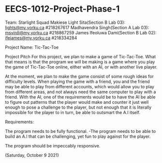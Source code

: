 # EECS-1012-Project-Phase-1

Team: Starlight Squad
Makiese Light Sita(Section B Lab 03): lights@my.yorku.ca #218267617
Madhavendra Singh(Section A Lab 03):  msvirdi@my.yorku.ca #218867259
James Ifeoluwa Dami(Section B Lab 02): ifejames@my.yorku.ca   #218334284

Project Name: Tic-Tac-Toe


Project Pitch
For this project, we plan to make a game of Tic-Tac-Toe. What that means is that the program we will be making is a game where you play the game of Tic-Tac-Toe online, either with an AI, or with another live player.

At the moment, we plan to make the game consist of some rough ideas for difficulty levels. When playing the game with a friend, you and the friend may be able to play from different accounts, which would allow you to play from different areas, and not always need the same computer to play with a friend. With the AI, one of the requirements would be to have the AI be able to figure out patterns that the player would make and counter it just well enough to pose a challenge to the player, but not enough that it is literally impossible for the player to in turn, be able to outsmart the A.I itself.

Requirements:

The program needs to be fully functional.
-The program needs to be able to build an A.I that can be challenging, yet fun to play against for the player.

The program should be impeccably responsive.




(Saturday, October 9 2021)
